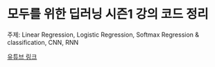 # 모두를 위한 딥러닝 시즌1 강의 코드 정리

주제: Linear Regression, Logistic Regression, Softmax Regression & classification, CNN, RNN

[유튜브 링크](https://www.youtube.com/playlist?list=PLlMkM4tgfjnLSOjrEJN31gZATbcj_MpUm)
